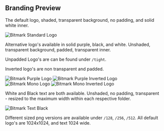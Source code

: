 ## Branding Preview

The default logo, shaded, transparent background, no padding, and solid white inner.

![Bitmark Standard Logo](https://raw.githubusercontent.com/project-bitmark/art-of-bitmark/master/branding/128/bitmark.png)

Alternative logo's available in solid purple, black, and white. Unshaded, transparent background, padded, transparent inner.

Unpadded Logo's are can be found under `/tight`.

Inverted logo's are non transparent and padded.

![Bitmark Purple Logo](https://raw.githubusercontent.com/project-bitmark/art-of-bitmark/master/branding/128/bitmark-purple.png) ![Bitmark Purple Inverted Logo](https://raw.githubusercontent.com/project-bitmark/art-of-bitmark/master/branding/128/bitmark-purple-invert.png) ![Bitmark Mono Logo](https://raw.githubusercontent.com/project-bitmark/art-of-bitmark/master/branding/128/bitmark-mono.png) ![Bitmark Mono Inverted Logo](https://raw.githubusercontent.com/project-bitmark/art-of-bitmark/master/branding/128/bitmark-mono-invert.png)

White and Black text are both available. Unshaded, no padding, transparent - resized to the maximum width within each respective folder.

![Bitmark Text Black](https://raw.githubusercontent.com/project-bitmark/art-of-bitmark/master/branding/512/bitmark-text-black.png)

Different sized png versions are available under `/128`, `/256`, `/512`. All default logo's are 1024x1024, and text 1024 wide.
